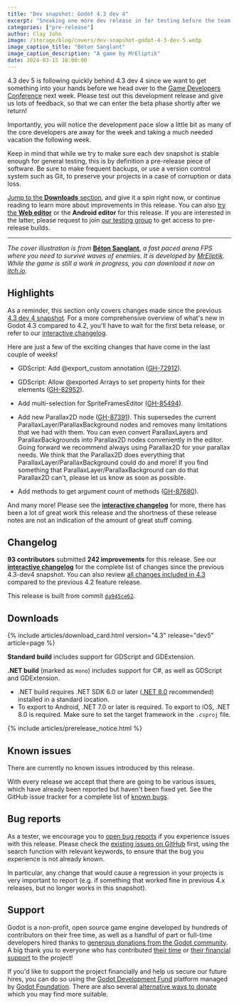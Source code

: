 ```yaml
---
title: "Dev snapshot: Godot 4.3 dev 4"
excerpt: "Sneaking one more dev release in for testing before the team heads to GDC!"
categories: ["pre-release"]
author: Clay John
image: /storage/blog/covers/dev-snapshot-godot-4-3-dev-5.webp
image_caption_title: "Béton Sanglant"
image_caption_description: "A game by MrEliptik"
date: 2024-03-15 18:00:00
---
```


4.3 dev 5 is following quickly behind 4.3 dev 4 since we want to get something into your hands before we head over to the [Game Developers Conference](https://godotengine.org/article/godot-at-gdc-2024/) next week. Please test out this development release and give us lots of feedback, so that we can enter the beta phase shortly after we return!

Importantly, you will notice the development pace slow a little bit as many of the core developers are away for the week and taking a much needed vacation the following week.

Keep in mind that while we try to make sure each dev snapshot is stable enough for general testing, this is by definition a pre-release piece of software. Be sure to make frequent backups, or use a version control system such as Git, to preserve your projects in a case of corruption or data loss.

[Jump to the **Downloads** section](#downloads), and give it a spin right now, or continue reading to learn more about improvements in this release. You can also [try the **Web editor**](https://editor.godotengine.org/releases/4.3.dev5/) or the **Android editor** for this release. If you are interested in the latter, please request to join [our testing group](https://groups.google.com/g/godot-testers) to get access to pre-release builds.

-----

*The cover illustration is from* [**Béton Sanglant**](https://mreliptik.itch.io/beton-sanglant), *a fast paced arena FPS where you need to survive waves of enemies. It is developed by [MrEliptik](https://twitter.com/mreliptik). While the game is still a work in progress, you can download it now on [itch.io](https://mreliptik.itch.io/beton-sanglant).*

## Highlights

As a reminder, this section only covers changes made since the previous [4.3 dev 4 snapshot](/article/dev-snapshot-godot-4-3-dev-4/). For a more comprehensive overview of what's new in Godot 4.3 compared to 4.2, you'll have to wait for the first beta release, or refer to our [interactive changelog](https://godotengine.github.io/godot-interactive-changelog/#4.3).

Here are just a few of the exciting changes that have come in the last couple of weeks!

- GDScript: Add @export_custom annotation ([GH-72912](https://github.com/godotengine/godot/pull/72912)).

- GDScript: Allow @exported Arrays to set property hints for their elements ([GH-82952](https://github.com/godotengine/godot/pull/82952)).

- Add multi-selection for SpriteFramesEditor ([GH-85494](https://github.com/godotengine/godot/pull/85494)).

- Add new Parallax2D node ([GH-87391](https://github.com/godotengine/godot/pull/87391)). This supersedes the current ParallaxLayer/ParallaxBackground nodes and removes many limitations that we had with them. You can even convert ParallaxLayers and ParallaxBackgrounds into Parallax2D nodes conveniently in the editor. Going forward we recommend always using Parallax2D for your parallax needs. We think that the Parallax2D does everything that ParallaxLayer/ParallaxBackground could do and more! If you find something that ParallaxLayer/ParallaxBackground can do that Parallax2D can't, please let us know as soon as possible.

- Add methods to get argument count of methods ([GH-87680](https://github.com/godotengine/godot/pull/87680)).

And many more! Please see the [**interactive changelog**](https://godotengine.github.io/godot-interactive-changelog/#4.3-dev5) for more, there has been a lot of great work this release and the shortness of these release notes are not an indication of the amount of great stuff coming.

## Changelog

**93 contributors** submitted **242 improvements** for this release. See our [**interactive changelog**](https://godotengine.github.io/godot-interactive-changelog/#4.3-dev5) for the complete list of changes since the previous 4.3-dev4 snapshot. You can also review [all changes included in 4.3](https://godotengine.github.io/godot-interactive-changelog/#4.3) compared to the previous 4.2 feature release.

This release is built from commit [`da945ce62`](https://github.com/godotengine/godot/commit/da945ce6266ce27ba63b6b08dc0eb2414594f7cb).

## Downloads

{% include articles/download_card.html version="4.3" release="dev5" article=page %}

**Standard build** includes support for GDScript and GDExtension.

**.NET build** (marked as `mono`) includes support for C#, as well as GDScript and GDExtension.
- .NET build requires .NET SDK 6.0 or later ([.NET 8.0](https://dotnet.microsoft.com/en-us/download/dotnet/8.0) recommended) installed in a standard location.
- To export to Android, .NET 7.0 or later is required. To export to iOS, .NET 8.0 is required. Make sure to set the target framework in the `.csproj` file.

{% include articles/prerelease_notice.html %}

## Known issues

There are currently no known issues introduced by this release.

With every release we accept that there are going to be various issues, which have already been reported but haven't been fixed yet. See the GitHub issue tracker for a complete list of [known bugs](https://github.com/godotengine/godot/issues?q=is%3Aissue+is%3Aopen+label%3Abug+).

## Bug reports

As a tester, we encourage you to [open bug reports](https://github.com/godotengine/godot/issues) if you experience issues with this release. Please check the [existing issues on GitHub](https://github.com/godotengine/godot/issues) first, using the search function with relevant keywords, to ensure that the bug you experience is not already known.

In particular, any change that would cause a regression in your projects is very important to report (e.g. if something that worked fine in previous 4.x releases, but no longer works in this snapshot).

## Support

Godot is a non-profit, open source game engine developed by hundreds of contributors on their free time, as well as a handful of part or full-time developers hired thanks to [generous donations from the Godot community](https://fund.godotengine.org/). A big thank you to everyone who has contributed [their time](https://github.com/godotengine/godot/blob/master/AUTHORS.md) or [their financial support](https://github.com/godotengine/godot/blob/master/DONORS.md) to the project!

If you'd like to support the project financially and help us secure our future hires, you can do so using the [Godot Development Fund](https://fund.godotengine.org/) platform managed by [Godot Foundation](https://godot.foundation/). There are also several [alternative ways to donate](/donate) which you may find more suitable.
